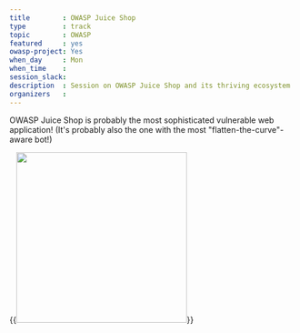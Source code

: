 ```yaml
---
title        : OWASP Juice Shop
type         : track
topic        : OWASP
featured     : yes
owasp-project: Yes
when_day     : Mon
when_time    :
session_slack: 
description  : Session on OWASP Juice Shop and its thriving ecosystem
organizers   :
---
```


OWASP Juice Shop is probably the most sophisticated vulnerable web
application! (It's probably also the one with the most
"flatten-the-curve"-aware bot!)


{{<img src="https://raw.githubusercontent.com/OWASP/owasp-swag/master/projects/juice-shop/avatars/JuicyBot_MedicalMask_Upscaled.png"
       width="300">}}
